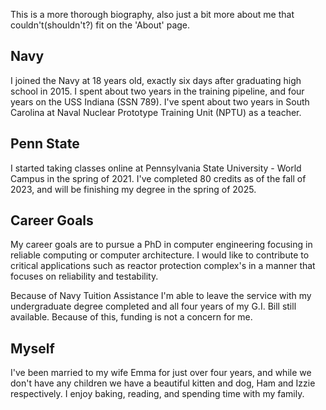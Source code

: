 This is a more thorough biography, also just a bit more about me that couldn't(shouldn't?) fit on the 'About' page.

## Navy

I joined the Navy at 18 years old, exactly six days after graduating high school in 2015. I spent about two years in the training pipeline, and four years on the USS Indiana (SSN 789). I've spent about two years in South Carolina at Naval Nuclear Prototype Training Unit (NPTU) as a teacher.

## Penn State

I started taking classes online at Pennsylvania State University - World Campus in the spring of 2021. I've completed 80 credits as of the fall of 2023, and will be finishing my degree in the spring of 2025.

## Career Goals

My career goals are to pursue a PhD in computer engineering focusing in reliable computing or computer architecture. I would like to contribute to critical applications such as reactor protection complex's in a manner that focuses on reliability and testability.

Because of Navy Tuition Assistance I'm able to leave the service with my undergraduate degree completed and all four years of my G.I. Bill still available. Because of this, funding is not a concern for me.

## Myself

I've been married to my wife Emma for just over four years, and while we don't have any children we have a beautiful kitten and dog, Ham and Izzie respectively. I enjoy baking, reading, and spending time with my family.
